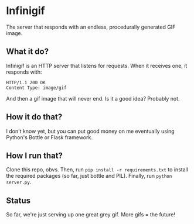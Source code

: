 Infinigif
=========

The server that responds with an endless, procedurally generated GIF image.

What it do?
-----------

Infinigif is an HTTP server that listens for requests. When it receives one, it responds with:

    HTTP/1.1 200 OK
	Content Type: image/gif
	
And then a gif image that will never end. Is it a good idea? Probably not.



How it do that?
---------------

I don't know yet, but you can put good money on me eventually using Python's Bottle or Flask framework.

How I run that?
---------------

 Clone this repo, obvs. Then, run `pip install -r requirements.txt` to install the required packages (so far, just bottle and PIL). Finally, run `python server.py`.

 Status
 ------

 So far, we're just serving up one great grey gif. More gifs = the future!